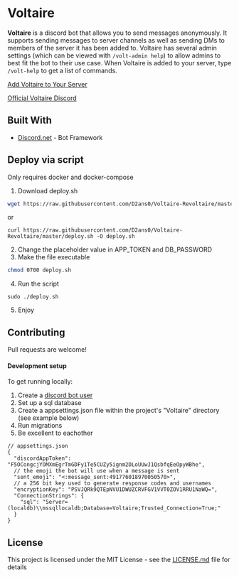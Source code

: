 # Voltaire

**Voltaire** is a discord bot that allows you to send messages anonymously. It supports sending messages to server channels as well as sending DMs to members of the server it has been added to. Voltaire has several admin settings (which can be viewed with `/volt-admin help`) to allow admins to best fit the bot to their use case. When Voltaire is added to your server, type `/volt-help` to get a list of commands.

[Add Voltaire to Your Server](https://discordapp.com/oauth2/authorize?client_id=425833927517798420&permissions=2147998784&scope=bot%20applications.commands)

[Official Voltaire Discord](https://discord.gg/xyzMyJH)

## Built With

* [Discord.net](https://github.com/RogueException/Discord.Net) - Bot Framework

## Deploy via script
Only requires docker and docker-compose

1) Download deploy.sh
```bash
wget https://raw.githubusercontent.com/D2ans0/Voltaire-Revoltaire/master/deploy.sh
```
or
```
curl https://raw.githubusercontent.com/D2ans0/Voltaire-Revoltaire/master/deploy.sh -O deploy.sh
```
2) Change the placeholder value in APP_TOKEN and DB_PASSWORD
3) Make the file executable
```bash
chmod 0700 deploy.sh
```
4) Run the script
```
sudo ./deploy.sh
```
5) Enjoy

## Contributing

Pull requests are welcome!

#### Development setup

To get running locally:
1. Create a [discord bot user](https://discordapp.com/developers/applications/)
2. Set up a sql database
3. Create a appsettings.json file within the project's "Voltaire" directory (see example below)
4. Run migrations
5. Be excellent to eachother

```
// appsettings.json
{
  "discordAppToken": "F5OCongcjYOMXmEgrTmGDFy1Te5CUZy5ignm2DLoUUwJ1QsbfqEeOpyWBhe",
  // the emoji the bot will use when a message is sent
  "sent_emoji": "<:message_sent:491776018970050570>",
  // a 256 bit key used to generate response codes and usernames
  "encryptionKey": "PSVJQRk9QTEpNVU1DWUZCRVFGV1VVT0ZOV1RRU1NaWQ=",
  "ConnectionStrings": {
    "sql": "Server=(localdb)\\mssqllocaldb;Database=Voltaire;Trusted_Connection=True;"
  }
}
```



## License

This project is licensed under the MIT License - see the [LICENSE.md](LICENSE.md) file for details
